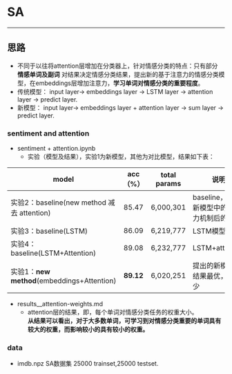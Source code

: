# SA
---
## 思路
* 不同于以往将attention层增加在分类器上，针对情感分类的特点：只有部分 __情感单词及副词__ 对结果决定情感分类结果，提出新的基于注意力的情感分类模型，在embeddings层增加注意力，__学习单词对情感分类的重要程度__。
* 传统模型： input layer-> embeddings layer -> LSTM layer -> attention layer -> predict layer.
* 新模型：    input layer-> embeddings layer + attention layer -> sum layer  -> predict layer.

### sentiment and attention
* sentiment + attention.ipynb
    * 实验（模型及结果），实验1为新模型，其他为对比模型，结果如下表：

model | acc（%） | total params | 说明
---|:---:|:---:|---
实验2：baseline(new method 减去 attention)|85.47|6,000,301|baseline，去掉新模型中的注意力机制后的模型
实验3：baseline(LSTM)|86.09|6,219,777 |LSTM模型
实验4：baseline(LSTM+Attention)|89.08|6,232,777|LSTM+attention
实验1：__new method__(embeddings+Attention)|__89.12__|6,020,251 |提出的新模型，结果最优，参数少

* results__attention-weights.md
    * attention层的结果，即，每个单词对情感分类任务的权重大小。<br/> __从结果可以看出，对于大多数单词，可学习到对情感分类重要的单词具有较大的权重，而影响较小的具有较小的权重。__

### data
* imdb.npz SA数据集 25000 trainset,25000 testset.
